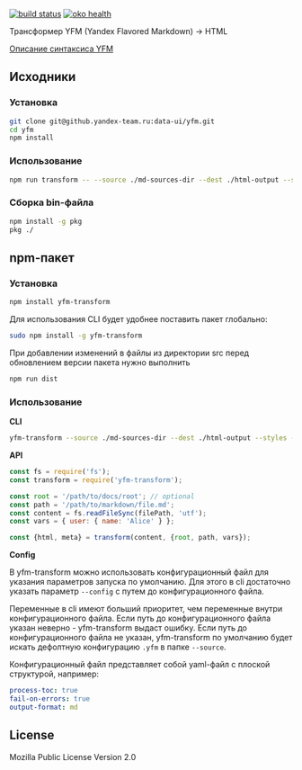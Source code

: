 [![build status](https://teamcity.yandex-team.ru/app/rest/builds/buildType:DataUI_Cloud_Yfm_Publish/statusIcon.svg)](https://teamcity.yandex-team.ru/viewType.html?buildTypeId=DataUI_Cloud_Yfm_Publish)
[![oko health](https://badger.yandex-team.ru/oko/repo/data-ui/yfm/health.svg)](https://oko.yandex-team.ru/repo/data-ui/yfm)

Трансформер YFM (Yandex Flavored Markdown) -> HTML

[Описание синтаксиса YFM](./DOCS.md)

## Исходники
### Установка
```bash
git clone git@github.yandex-team.ru:data-ui/yfm.git
cd yfm
npm install
```

### Использование
```bash
npm run transform -- --source ./md-sources-dir --dest ./html-output --styles --vars {\"user\":{\"name\":\"Alice\"}}
```

### Сборка bin-файла
```bash
npm install -g pkg
pkg ./
```

## npm-пакет
### Установка
```bash
npm install yfm-transform
```

Для использования CLI будет удобнее поставить пакет глобально:
```bash
sudo npm install -g yfm-transform
```

При добавлении изменений в файлы из директории src перед обновлением версии пакета нужно выполнить
```bash
npm run dist
```

### Использование
**CLI**
```bash
yfm-transform --source ./md-sources-dir --dest ./html-output --styles --vars {\"user\":{\"name\":\"Alice\"}}
```

**API**
```js
const fs = require('fs');
const transform = require('yfm-transform');

const root = '/path/to/docs/root'; // optional
const path = '/path/to/markdown/file.md';
const content = fs.readFileSync(filePath, 'utf');
const vars = { user: { name: 'Alice' } };

const {html, meta} = transform(content, {root, path, vars});
```

**Config**

В yfm-transform можно использовать конфигурационный файл для указания параметров запуска по умолчанию.
Для этого в cli достаточно указать параметр `--config` с путем до конфигурационного файла.

Переменные в cli имеют больший приоритет, чем переменные внутри конфигурационного файла.
Если путь до конфигурационного файла указан неверно - yfm-transform выдаст ошибку.
Если путь до конфигурационного файла не указан, yfm-transform по умолчанию будет искать дефолтную конфигурацию `.yfm`
в папке `--source`.

Конфигурационный файл представляет собой yaml-файл с плоской структурой, например:

```yaml
process-toc: true
fail-on-errors: true
output-format: md
```

## License

Mozilla Public License
Version 2.0
